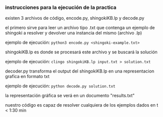 ### instrucciones para la ejecución de la practica

existen 3 archivos de código, encode.py, shingokiKB.lp y decode.py

el primero sirve para leer un archivo tipo .txt que contenga un ejemplo de shingoki a resolver y devolver una instancia del mismo (archivo .lp)

ejemplo de ejecución:
```python3 encode.py <shingoki-example.txt>```


shingokiKB.lp es donde se procesará este archivo y se buscará la solución

ejemplo de ejecución:
```clingo shingokiKB.lp input.txt > solution.txt ```


decoder.py transforma el output del shingokiKB.lp en una representacion grafica en formato txt

ejemplo de ejecución:
```python decode.py solution.txt```

la representación gráfica se verá en un documento "results.txt"


nuestro código es capaz de resolver cualquiera de los ejemplos dados en t < 1:30 min
